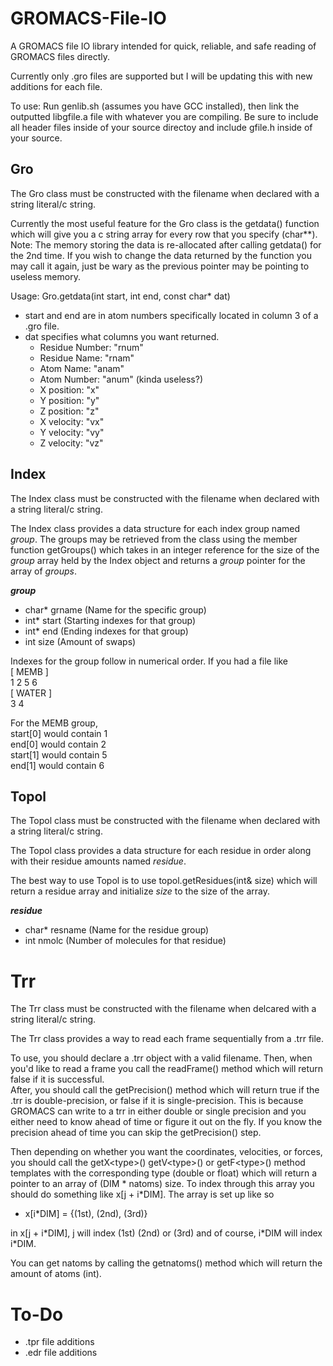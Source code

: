 # GROMACS-File-IO
A GROMACS file IO library intended for quick, reliable, and safe reading of GROMACS files directly.

Currently only .gro files are supported but I will be updating this with new additions for each file.  

To use: Run genlib.sh (assumes you have GCC installed), then link the outputted libgfile.a file with whatever you are compiling. Be sure to include all header files inside of your source directoy and include gfile.h inside of your source.

## Gro
The Gro class must be constructed with the filename when declared with a string literal/c string. 

Currently the most useful feature for the Gro class is the getdata() function which will give you a c string array for every row that you specify (char**).  
Note: The memory storing the data is re-allocated after calling getdata() for the 2nd time. If you wish to change the data returned by the function you may call it again, just be wary as the previous pointer may be pointing to useless memory.

  Usage: Gro.getdata(int start, int end, const char* dat)
  - start and end are in atom numbers specifically located in column 3 of a .gro file.
  - dat specifies what columns you want returned.
    - Residue Number: "rnum"
    - Residue Name:   "rnam"
    - Atom Name:      "anam"
    - Atom Number:    "anum" (kinda useless?)
    - X position:     "x"
    - Y position:     "y"
    - Z position:     "z"
    - X velocity:     "vx"
    - Y velocity:     "vy"
    - Z velocity:     "vz"

## Index
The Index class must be constructed with the filename when declared with a string literal/c string. 

The Index class provides a data structure for each index group named *group*. The groups may be retrieved from the class using the member function getGroups() which takes in an integer reference for the size of the *group* array held by the Index object and returns a *group* pointer for the array of *groups*.  
  
  ***group***
  - char* grname   (Name for the specific group)
  - int* start     (Starting indexes for that group)
  - int* end       (Ending indexes for that group)
  - int size       (Amount of swaps)
  
  Indexes for the group follow in numerical order. If you had a file like  
  \[ MEMB ]  
  1 2 5 6  
  \[ WATER ]  
  3 4
  
  For the MEMB group,  
  start\[0] would contain 1  
  end\[0] would contain 2  
  start\[1] would contain 5  
  end\[1] would contain 6  

## Topol
The Topol class must be constructed with the filename when declared with a string literal/c string.

The Topol class provides a data structure for each residue in order along with their residue amounts named *residue*.  

The best way to use Topol is to use topol.getResidues(int& size) which will return a residue array and initialize *size* to the size of the array. 

  ***residue***
  - char* resname (Name for the residue group)
  - int nmolc     (Number of molecules for that residue)


# Trr
The Trr class must be constructed with the filename when delcared with a string literal/c string.  

The Trr class provides a way to read each frame sequentially from a .trr file.   

To use, you should declare a .trr object with a valid filename. Then, when you'd like to read a frame you call the readFrame() method which will return false if it is successful.  
After, you should call the getPrecision() method which will return true if the .trr is double-precision, or false if it is single-precision. This is because GROMACS can write to a trr in either double or single precision and you either need to know ahead of time or figure it out on the fly. If you know the precision ahead of time you can skip the getPrecision() step.  

Then depending on whether you want the coordinates, velocities, or forces, you should call the getX\<type\>() getV\<type\>() or getF\<type\>() method templates with the corresponding type (double or float) which will return a pointer to an array of (DIM \* natoms) size. To index through this array you should do something like x\[j + i\*DIM\]. The array is set up like so  

 - x\[i\*DIM\] = {(1st), (2nd), (3rd)}  
  
in x\[j + i\*DIM\], j will index (1st) (2nd) or (3rd) and of course, i\*DIM will index i\*DIM.  
  
You can get natoms by calling the getnatoms() method which will return the amount of atoms (int).
# To-Do
- .tpr file additions
- .edr file additions
